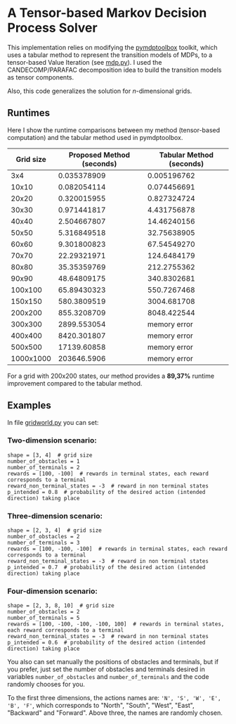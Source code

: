 # A Tensor-based Markov Decision Process Solver
This implementation relies on modifying the [pymdptoolbox](https://github.com/sawcordwell/pymdptoolbox) toolkit, which uses a tabular method to represent the transition models of MDPs, to a tensor-based Value Iteration (see [mdp.py](pymdptoolbox/src/mdptoolbox/mdp.py)). I used the CANDECOMP/PARAFAC decomposition idea to build the transition models as tensor components.

Also, this code generalizes the solution for *n*-dimensional grids.

## Runtimes

Here I show the runtime comparisons between my method (tensor-based computation) and the tabular method used in pymdptoolbox.

| Grid size | Proposed Method (seconds)| Tabular Method (seconds) |
| --- | --- | --- |
| 3x4	 | 0.035378909 | 	0.005196762 |
| 10x10	 | 0.082054114 | 	0.074456691	 |
| 20x20	 | 0.320015955	 | 0.827324724 |
| 30x30	 | 0.971441817	 | 4.431756878 |
| 40x40	 | 2.504667807	 | 14.46240156 |
| 50x50 |  5.316849518	 | 32.75638905 |
| 60x60	 | 9.301800823	 | 67.54549270 |
| 70x70	 | 22.29321971	 | 124.6484179 |
| 80x80	 | 35.35359769	 | 212.2755362 |
| 90x90	 | 48.64809175	 | 340.8302681 |
| 100x100 | 	65.89430323	 | 550.7267468 |
| 150x150 | 	580.3809519	 | 3004.681708 |
| 200x200 | 	855.3208709	 | 8048.422544  |
| 300x300 | 	2899.553054 | 	memory error |
| 400x400 | 	8420.301807	 | memory error |
| 500x500 | 	17139.60858	 | memory error |
| 1000x1000 | 	203646.5906	 | memory error |

For a grid with 200x200 states, our method provides a **89,37%** runtime improvement compared to the tabular method.

## Examples

In file [gridworld.py](gridworld.py) you can set:

### Two-dimension scenario:
```
shape = [3, 4]  # grid size
number_of_obstacles = 1
number_of_terminals = 2
rewards = [100, -100]  # rewards in terminal states, each reward corresponds to a terminal
reward_non_terminal_states = -3  # reward in non terminal states
p_intended = 0.8  # probability of the desired action (intended direction) taking place
```

### Three-dimension scenario:
```
shape = [2, 3, 4]  # grid size
number_of_obstacles = 2
number_of_terminals = 3
rewards = [100, -100, -100]  # rewards in terminal states, each reward corresponds to a terminal
reward_non_terminal_states = -3  # reward in non terminal states
p_intended = 0.7  # probability of the desired action (intended direction) taking place
```

### Four-dimension scenario:
```
shape = [2, 3, 8, 10]  # grid size
number_of_obstacles = 2
number_of_terminals = 5
rewards = [100, -100, -100, -100, 100]  # rewards in terminal states, each reward corresponds to a terminal
reward_non_terminal_states = -3  # reward in non terminal states
p_intended = 0.6  # probability of the desired action (intended direction) taking place
```

You also can set manually the positions of obstacles and terminals, but if you prefer, just set the number of obstacles and terminals desired in variables ``number_of_obstacles`` and ``number_of_terminals`` and the code randomly chooses for you.


To the first three dimensions, the actions names are: ``'N', 'S', 'W', 'E', 'B', 'F'``, which corresponds to "North", "South", "West", "East", "Backward" and "Forward". Above three, the names are randomly chosen.

